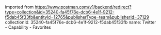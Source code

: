 imported from https://www.postman.com/v1/backend/redirect?type=collection&id=35240-fa45f76e-dcb6-4e1f-9212-f5dab45f33fb&entityId=12765&publisherType=team&publisherId=37129
collectionId: 35240-fa45f76e-dcb6-4e1f-9212-f5dab45f33fb
name: Twitter - Capability - Favorites